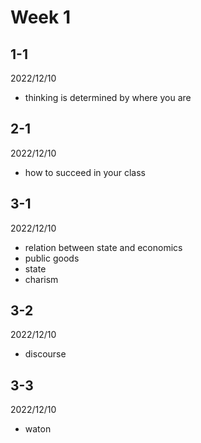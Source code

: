 # Week 1

## 1-1

2022/12/10

- thinking is determined by where you are

## 2-1

2022/12/10

- how to succeed in your class

## 3-1

2022/12/10

- relation between state and economics
- public goods
- state
- charism

## 3-2

2022/12/10

- discourse

## 3-3

2022/12/10

- waton
